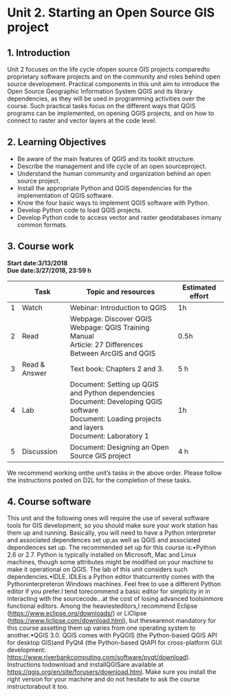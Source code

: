 # Unit 2. Starting an Open Source GIS project 
## 1. Introduction
Unit 2 focuses on the life cycle ofopen source GIS projects comparedto proprietary software projects and on the 
community and roles behind open source development. Practical components in this unit aim to introduce the Open Source 
Geographic Information System QGIS and its library dependencies, as they will be used in programming activities over 
the course. Such practical tasks focus on the different ways that QGIS  programs  can  be implemented,  on opening 
QGIS  projects, and on  how  to connect  to  raster  and vector layers at the code level. 
## 2. Learning Objectives
- Be aware of the main features of QGIS and its toolkit structure.
- Describe the management and life cycle of an open sourceproject.
- Understand the human community and organization behind an open source project. 
- Install the appropriate Python and QGIS dependencies for the implementation of QGIS software. 
- Know the four basic ways to implement QGIS software with Python.
- Develop Python code to load QGIS projects.
- Develop Python code to access vector and raster geodatabases inmany common formats.
## 3. Course work
**Start date:3/13/2018**  
**Due date:3/27/2018, 23:59 h**  

| | Task | Topic and resources | Estimated effort | 
| -- | -- | -- | -- |
| 1 | Watch | Webinar: Introduction to QGIS | 1h |
| 2 | Read | Webpage: Discover QGIS <br>Webpage: QGIS Training Manual <br>Article: 27 Differences Between ArcGIS and QGIS | 0.5h |
| 3 | Read & Answer| Text book:  Chapters 2 and 3. | 5 h | 
| 4 | Lab | Document: Setting up QGIS and Python dependencies <br>Document: Developing QGIS software <br>Document: Loading projects and layers <br>Document: Laboratory 1 | 1h |
| 5 | Discussion | Document: Designing an Open Source GIS project | 4 h |

We recommend working onthe unit’s tasks in the above order. Please follow the instructions posted on D2L for the 
completion of these tasks.
## 4. Course software
This unit and the following ones will require the use of several software tools for GIS development, so you should make sure your work station has them up and running. Basically, you will need to have a Python interpreter and associated dependences set up,as well as QGIS and associated dependences set up. The recommended set up for this course is:•Python  2.6  or  2.7.  Python  is typically  installed  on  Microsoft,  Mac  and  Linux  machines,  though some attributes might be modified on your machine to make it operational on QGIS. The lab of this unit considers such dependencies.•IDLE.  IDLEis  a  Python  editor  thatcurrently  comes  with the Pythoninterpreteron  Windows machines. Feel free to use a different Python editor if you prefer.I tend torecommend a basic editor for simplicity in in interacting with the sourcecode...at the cost of losing advanced toolsinmore functional editors. Among the heaviesteditors,I recommend Eclipse (https://www.eclipse.org/downloads/)   or   LiClipse   (https://www.liclipse.com/download.html), but thesearenot mandatory for this course assetting them up varies from one operating system to another.•QGIS 3.0. QGIS comes with PyQGIS (the Python-based QGIS API for desktop GIS)and PyQt4 (the Python-based QtAPI for cross-platform GUI development: https://www.riverbankcomputing.com/software/pyqt/download). Instructions todownload and installQGISare  available  at https://qgis.org/en/site/forusers/download.html.  Make  sure  you install the right version for your machine and do not hesitate to ask the course instructorabout it too. 
